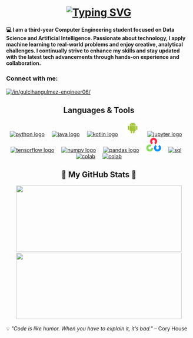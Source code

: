 <h1 align="center"><a href="https://git.io/typing-svg"><img src="https://readme-typing-svg.demolab.com?font=Fira+Code&weight=600&size=25&pause=1000&color=007BFF&center=true&vCenter=true&repeat=false&random=false&width=335&lines=Hi+%F0%9F%91%8B%2C+I'm+Gülcihan" alt="Typing SVG" /></a></h1>

<h4 align="left">
  
💻 I am a third-year Computer Engineering student focused on Data Science and Artificial Intelligence. Passionate about technology, I apply machine learning to real-world problems and enjoy creative, analytical challenges. I continually strive to enhance my skills and stay updated with the latest tech advancements through hands-on experience and collaboration.

</h4>

<h3 align="left">Connect with me:</h3>
<p align="left">
  <a href="linkedin.com/in/gülcihan-gülmez-engineer06" target="blank">
  <img align="center" src="https://raw.githubusercontent.com/rahuldkjain/github-profile-readme-generator/master/src/images/icons/Social/linked-in-alt.svg" alt="/in/gulcihangulmez-engineer06/" height="30" width="40" /></a>
</p>
  
<!-- Tech Stack -->
<h2 align="center">Languages & Tools</h2>

<div align="center">
  <a href="#"><img src="https://cdn.jsdelivr.net/gh/devicons/devicon/icons/python/python-original.svg" height="40" alt="python logo" /></a>
  <img width="12" />
  <a href="#"><img src="https://cdn.jsdelivr.net/gh/devicons/devicon/icons/java/java-original.svg" height="40" alt="java logo" /></a>
  <img width="12" />
  <a href="#"><img src="https://www.vectorlogo.zone/logos/kotlinlang/kotlinlang-icon.svg" height="40" alt="kotlin logo" /></a>
  <img width="12" />
  <a href="#"><img src="https://raw.githubusercontent.com/devicons/devicon/master/icons/android/android-original-wordmark.svg" height="40" alt="android" /></a>
  <img width="12" />
  <a href="#"><img src="https://cdn.jsdelivr.net/gh/devicons/devicon/icons/jupyter/jupyter-original.svg" height="40" alt="jupyter logo" /></a>
  <img width="12" />
  <a href="#"><img src="https://www.vectorlogo.zone/logos/tensorflow/tensorflow-icon.svg" height="40" alt="tensorflow logo" /></a>
  <img width="12" />
  <a href="#"><img src="https://cdn.jsdelivr.net/gh/devicons/devicon/icons/numpy/numpy-original.svg" height="40" alt="numpy logo" /></a>
  <img width="12" />
  <a href="#"><img src="https://cdn.jsdelivr.net/gh/devicons/devicon/icons/pandas/pandas-original.svg" height="40" alt="pandas logo" /></a>
  <img width="12" />
  <a href="#"><img src="https://raw.githubusercontent.com/devicons/devicon/master/icons/opencv/opencv-original.svg" height="40" alt="opencv" /></a>
  <img width="12" />
  <a href="#"><img src="https://github.com/Gulciha-n/Gulciha-n/assets/120305183/280c2bd9-6a68-4a2f-a1f8-949673a57f25" height="40" alt="sql" /></a>
  <img width="12" />
  <a href="#"><img src="https://github.com/Gulciha-n/Gulciha-n/assets/120305183/d9da1899-0a7d-4a92-9047-1709cdce442f" height="40" alt="colab" /></a>
  <img width="12" />
  <a href="#"><img src="https://cdn.prod.website-files.com/646dd1f1a3703e451ba81ecc/64777c3e071ec953437e6950_logo.svg" height="40" alt="colab" /></a>
</div>

<h2 align="center">🚀 My GitHub Stats 🚀</h2>

<p align="center">
  <img src="https://github-readme-stats.vercel.app/api?username=gulcihanglmz&show_icons=true&theme=tokyonight" width="450" height="180" style="display: inline-block;">
  <img src="https://github-readme-stats.vercel.app/api/top-langs/?username=gulcihanglmz&layout=compact&theme=tokyonight" width="450" height="180" style="display: inline-block;">
</p>

💡 *"Code is like humor. When you have to explain it, it’s bad."* – Cory House

